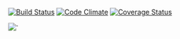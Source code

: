 
[![Build Status](https://travis-ci.org/MichaelSwartz/airlines.svg?branch=master)](https://travis-ci.org/MichaelSwartz/airlines) [![Code Climate](https://codeclimate.com/github/MichaelSwartz/airlines.png)](https://codeclimate.com/github/MichaelSwartz/airlines) [![Coverage Status](https://coveralls.io/repos/MichaelSwartz/airlines/badge.png)](https://coveralls.io/r/MichaelSwartz/airlines)

![](/MichaelSwartz/airlines/blob/master/app/assets/images/landing.png)`
